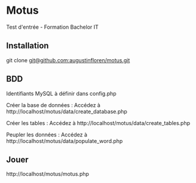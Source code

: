 # Motus

Test d'entrée - Formation Bachelor IT

## Installation

git clone [git@github.com:augustinfloren/motus.git](https://github.com/augustinfloren/motus.git)

## BDD

Identifiants MySQL à définir dans config.php

Créer la base de données : Accédez à http://localhost/motus/data/create_database.php 

Créer les tables : Accédez à http://localhost/motus/data/create_tables.php 

Peupler les données : Accédez à http://localhost/motus/data/populate_word.php 

## Jouer

http://localhost/motus/motus.php




